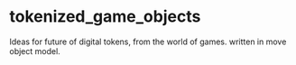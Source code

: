 # tokenized_game_objects
Ideas for future of digital tokens, from the world of games. written in move object model.
